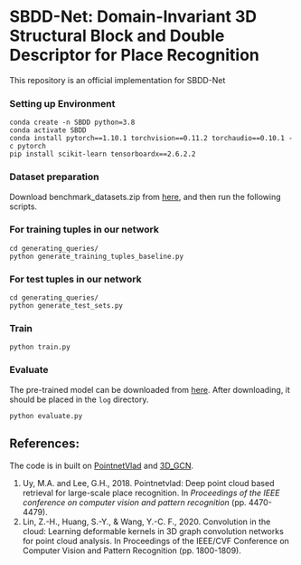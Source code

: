 # SBDD-Net: Domain-Invariant 3D Structural Block and Double Descriptor for Place Recognition

This repository is an official implementation for SBDD-Net

### Setting up Environment
```
conda create -n SBDD python=3.8 
conda activate SBDD 
conda install pytorch==1.10.1 torchvision==0.11.2 torchaudio==0.10.1 -c pytorch
pip install scikit-learn tensorboardx==2.6.2.2
```

### Dataset preparation

Download benchmark_datasets.zip from [here](https://drive.google.com/drive/folders/1Wn1Lvvk0oAkwOUwR0R6apbrekdXAUg7D), and then run the following scripts.


### For training tuples in our network
```
cd generating_queries/
python generate_training_tuples_baseline.py
```
### For test tuples in our network
```
cd generating_queries/
python generate_test_sets.py
```

### Train

```
python train.py 
```

### Evaluate
The pre-trained model can be downloaded from [here](https://drive.google.com/drive/folders/1Wn1Lvvk0oAkwOUwR0R6apbrekdXAUg7D). After downloading, it should be placed in the `log` directory.
```
python evaluate.py 
```

## References:
The code is in built on [PointnetVlad](https://github.com/mikacuy/pointnetvlad) and [3D_GCN](https://github.com/zhihao-lin/3dgcn).

1. Uy, M.A. and Lee, G.H., 2018. Pointnetvlad: Deep point cloud based retrieval for large-scale place recognition. In *Proceedings of the IEEE conference on computer vision and pattern recognition* (pp. 4470-4479).
2. Lin, Z.-H., Huang, S.-Y., & Wang, Y.-C. F., 2020. Convolution in the cloud: Learning deformable kernels in 3D graph convolution networks for point cloud analysis. In Proceedings of the IEEE/CVF Conference on Computer Vision and Pattern Recognition (pp. 1800-1809).

